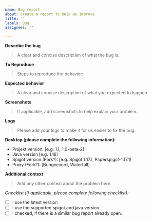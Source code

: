 ```yaml
---
name: Bug report
about: Create a report to help us improve
title: ''
labels: Bug
assignees: ''

---
```


**Describe the bug**
> A clear and concise description of what the bug is.

**To Reproduce**
> Steps to reproduce the behavior:

**Expected behavior**
> A clear and concise description of what you expected to happen.

**Screenshots**
> If applicable, add screenshots to help explain your problem.

**Logs**
> Please add your logs to make it for us easier to fix the bug.

**Desktop (please complete the following information):**
 - Projekt version: [e.g. 1.1, 1.0-beta-2]
 - Java version [e.g. 1.16]
 - Spigot version (Fork?): [e.g. Spigot 1.17.1, Paperspigot-1.17.1]
 - Proxy (Fork?): [Bungeecord, Waterfall]

**Additional context**
> Add any other context about the problem here.

*Checklist (If applicable, please complete following checklist):*
- [ ] I use the latest version
- [ ] I use the supported spigot and java version
- [ ] I checked, if there is a similar bug report already open.
